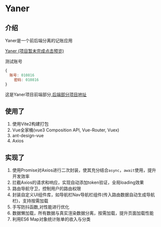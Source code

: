 # Yaner

## 介绍

Yaner是一个前后端分离的记账应用

[Yaner (项目暂未完成点击预览)](https://yaner-zh.vercel.app/)

测试账号

```javascript
{
  账号: 010816
	密码: 010816
}
```

这是Yaner项目前端部分,[后端部分项目地址](https://github.com/zhu-hong/yaner-api)

## 使用了

1. 使用Vite2构建打包
2. Vue全家桶(vue3 Composition API, Vue-Router, Vuex)
3. ant-design-vue
4. Axios

## 实现了

1. 使用Promise对Axios进行二次封装，使其充分结合`async`，`await`使用，提升开发效率
2. 拦截Axios的请求和响应，实现自动添加token验证，全局loading效果
3. 路由导航守卫，控制用户的路由权限
4. 封装自定义UI组件库，如导航栏Nav导航栏组件(传入路由数据自动生成导航栏)，支持按需加载
5. 手写防抖函数,对性能进行优化
6. 数据懒加载，所有数据与真实渲染数据分离，按需加载，提升页面加载性能
7. 利用ES6 Map对象统计账单的收入与分类